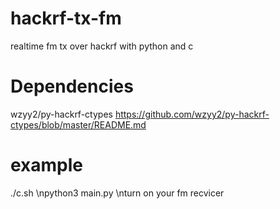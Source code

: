 # hackrf-tx-fm
realtime fm tx over hackrf with python and c

# Dependencies
  wzyy2/py-hackrf-ctypes https://github.com/wzyy2/py-hackrf-ctypes/blob/master/README.md
  
# example
  ./c.sh
  \npython3 main.py
  \nturn on your fm recvicer
